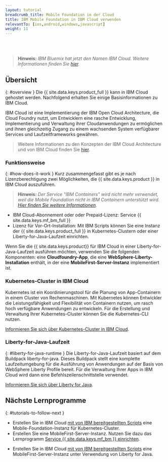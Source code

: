 ```yaml
---
layout: tutorial
breadcrumb_title: Mobile Foundation in der Cloud
title: IBM Mobile Foundation in IBM Cloud verwenden
relevantTo: [ios,android,windows,javascript]
weight: 11
---
```

<!-- NLS_CHARSET=UTF-8 -->
<br/><br/>
> **Hinweis:** *IBM Bluemix hat jetzt den Namen IBM Cloud. Weitere Informationen finden Sie [hier](https://www.ibm.com/blogs/bluemix/2017/10/bluemix-is-now-ibm-cloud/).*

## Übersicht
{: #overview }
Die {{ site.data.keys.product_full }} kann in IBM Cloud gehostet werden. Nachfolgend erhalten Sie einige Basisinformationen zu IBM Cloud. 

IBM Cloud ist eine Implementierung der IBM Open Cloud Architecture, die Cloud Foundry nutzt, um Entwicklern eine rasche Entwicklung, Implementierung und Verwaltung ihrer Cloudanwendungen zu ermöglichen und ihnen gleichzeitig Zugang zu einem wachsenden System verfügbarer Services und Laufzeitframeworks gewähren. 

> Weitere Informationen zu den Konzepten der IBM Cloud Architecture und von IBM Cloud finden Sie [hier](https://console.bluemix.net/docs/overview/ibm-cloud.html#overview).

### Funktionsweise
{: #how-does-it-work }
Kurz zusammengefasst gibt es je nach Lizenzberechtigung zwei Möglichkeiten, die {{ site.data.keys.product }} in IBM Cloud auszuführen. 

> **Hinweis:** *Der Service "IBM Containers" wird nicht mehr verwendet, weil die Mobile Foundation nicht in IBM Containern unterstützt wird. [Hier finden Sie weitere Informationen](https://www.ibm.com/blogs/bluemix/2017/07/deprecation-single-scalable-group-container-service-bluemix-public/).*

* IBM Cloud-Abonnement oder oder Prepaid-Lizenz: Service {{ site.data.keys.mf_bm_full }}
* Lizenz für Vor-Ort-Installation: Mit IBM Scripts können Sie eine Instanz der {{ site.data.keys.product_full }} in Kubernetes-Clustern oder einer Liberty-for-Java-Laufzeit einrichten. 

<!--To run {{ site.data.keys.product }} on Bluemix IBM Containers, several components must interact with one another: the first component is an **image** that contains a **Linux distribution with a WebSphere Liberty installation**, with a **{{ site.data.keys.mf_server }} instance** deployed to it. The image is then stored inside an **IBM Container**, and the IBM Container is managed by **Bluemix**.-->

Wenn Sie die {{ site.data.keys.product}} für IBM Cloud in einer Liberty-for-Java-Laufzeit ausführen möchten, verwenden Sie die folgenden Komponenten: eine **Cloudfoundry-App**, die eine **WebSphere-Liberty-Installation** enthält, in der eine **MobileFirst-Server-Instanz** implementiert ist.

### Kubernetes-Cluster in IBM Cloud
Kubernetes ist ein Koordinierungstool für die Planung von App-Containern in einem Cluster von Rechenmaschinen. Mit Kubernetes können Entwickler die Leistungsfähigkeit und Flexibilität von Containern nutzen, um rasch hoch verfügbare Anwendungen zu entwickeln.
Für die Erstellung und Verwaltung Ihrer Kubernetes-Cluster können Sie die Kubernetes-CLI nutzen. 

[Informieren Sie sich über Kubernetes-Cluster in IBM Cloud](https://console.bluemix.net/docs/containers/cs_tutorials.html#cs_tutorials). 

<!--### IBM Containers
{: #ibm-containers }
IBM Containers are objects that are used to run images in a hosted cloud environment. IBM Containers hold everything that an app needs to run.

IBM Container infrastructure includes a private registry for your images, so that you can upload, store, and retrieve them. You can make those images available for Bluemix to manage them. A command line interface is then used to manage your containers on Bluemix - More on this in the following tutorials.

[Learn more about IBM Containers](https://www.ng.bluemix.net/docs/containers/container_index.html).-->

### Liberty-for-Java-Laufzeit
{: #liberty-for-java-runtime }
Die Liberty-for-Java-Laufzeit basiert auf dem Buildpack liberty-for-java. Dieses Buildpack stellt eine komplette Laufzeitumgebung für die Ausführung von Anwendungen auf der Basis von WebSphere Liberty Profile bereit. Für die Verwaltung Ihrer Apps in IBM Cloud wird dann eine Befehlszeilenschnittstelle verwendet.

[Informieren Sie sich über Liberty for Java](https://console.bluemix.net/docs/runtimes/liberty/index.html).


## Nächste Lernprogramme
{: #tutorials-to-follow-next }

* Erstellen Sie in IBM Cloud [mit von IBM bereitgestellten Scripts](mobilefirst-server-on-kubernetes-using-scripts/) eine Mobile-Foundation-Instanz für Kubernetes-Cluster.
* Erstellen Sie eine MobileFirst-Server-Instanz. Nutzen Sie dazu das Lernprogramm [Service {{ site.data.keys.mf_bm }} einrichten](using-mobile-foundation/).
<!--* Create a {{ site.data.keys.mf_server }} instance on Bluemix [using IBM provided scripts](mobilefirst-server-using-scripts/) using IBM Containers.-->
* Erstellen Sie in IBM Cloud [mit von IBM bereitgestellten Scripts](mobilefirst-server-using-scripts-lbp/) eine MobileFirst-Server-Instanz unter Verwendung von Liberty for Java.
